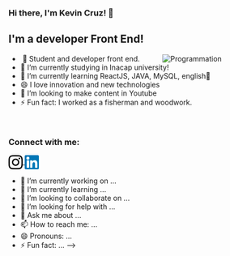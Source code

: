 <h3> Hi there, I'm Kevin Cruz! 👋 </h3>

<h2> I'm a developer Front End! </h2>
<img align="right" src="https://i.giphy.com/media/LmNwrBhejkK9EFP504/200w.webp" alt="Programmation" width="200" />

- ‍ 🔭 Student and developer front end.
-  🌱 I’m currently studying in Inacap university!
-  💬 I’m currently learning ReactJS, JAVA, MySQL, english🤣
-  😄 I love innovation and new technologies
-  🤔 I’m looking to make content in Youtube
-  ⚡ Fun fact: I worked as a fisherman and woodwork.

<br />

<h3> Connect with me: </h3>
<p > 
  <a href="https://www.instagram.com/kevin.pizarro.cruz/" target="blank">
    <img align="center" src="./public/instagram.svg" alt="Insta" height="28px" width="28px" />
  </a>
  <a href="https://www.linkedin.com/in/kevin-marlon-pizarro-cruz-22b369208/" target="blank">
    <img align="center" src="./public/linkedin.svg" alt="Linkedin" height="28px" width="28px" />
  </a>
</p>

- 🔭 I’m currently working on ...
- 🌱 I’m currently learning ...
- 👯 I’m looking to collaborate on ...
- 🤔 I’m looking for help with ...
- 💬 Ask me about ...
- 📫 How to reach me: ...
- 😄 Pronouns: ...
- ⚡ Fun fact: ...
-->

